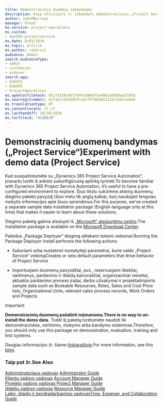 ```yaml
---
title: Demonstracinių duomenų išbandymas
description: Kaip atsisiųsti ir išbandyti demonstracinius „Project Service Automation“ duomenis.
author: JohnPBurrows
manager: kfend
ms.service: project-operations
ms.custom:
- dyn365-projectservice
ms.date: 8/03/2018
ms.topic: article
ms.author: ruhercul
audience: Admin
search.audienceType:
- admin
- customizer
- enduser
search.app:
- D365CE
- D365PS
- ProjectOperations
ms.openlocfilehash: 91cf4150c651794fe38ebf5a406cad936aa5105d
ms.sourcegitcommit: 4cf1dc1561b92fca4175f0b3813133c5e63ce8e6
ms.translationtype: HT
ms.contentlocale: lt-LT
ms.lasthandoff: 10/28/2020
ms.locfileid: "4130510"
---
```

# <a name="experiment-with-demo-data-project-service"></a><span data-ttu-id="c368a-103">Demonstracinių duomenų bandymas („Project Service“)</span><span class="sxs-lookup"><span data-stu-id="c368a-103">Experiment with demo data (Project Service)</span></span>

<span data-ttu-id="c368a-104">Kad susipažintumėte su „Dynamics 365 Project Service Automation“, pravartu turėti iš anksto sukonfigūruotą aplinką tyrinėti.</span><span class="sxs-lookup"><span data-stu-id="c368a-104">To become familiar with Dynamics 365 Project Service Automation, it’s useful to have a pre-configured environment to explore.</span></span> <span data-ttu-id="c368a-105">Šiuo tikslu sukūrėme atskirą duomenų diegimo paketo pavyzdį (šiuo metu tik anglų kalba), kurį naudojant lengviau mokytis informacijos apie šiuos sprendimus.</span><span class="sxs-lookup"><span data-stu-id="c368a-105">For this purpose, we’ve created a separate sample data installation package (English-language only at this time) that makes it easier to learn about these solutions.</span></span> 

<span data-ttu-id="c368a-106">Diegimo paketą galima atsisiųsti iš [„Microsoft“ atsisiuntimų centro](https://go.microsoft.com/fwlink/?linkid=859966).</span><span class="sxs-lookup"><span data-stu-id="c368a-106">The installation package is available on the [Microsoft Download Center](https://go.microsoft.com/fwlink/?linkid=859966).</span></span>  

<span data-ttu-id="c368a-107">Paleidus „Package Deployer“ diegimą atliekami tolesni veiksmai.</span><span class="sxs-lookup"><span data-stu-id="c368a-107">Running the Package Deployer install performs the following actions:</span></span> 
  
-   <span data-ttu-id="c368a-108">Sukuriami arba nustatomi numatytieji parametrai, kurie valdo „Project Service“ veikimą</span><span class="sxs-lookup"><span data-stu-id="c368a-108">Creates or sets default parameters that drive behavior of Project Service</span></span>  
  
-   <span data-ttu-id="c368a-109">Importuojami duomenų pavyzdžiai, pvz., rezervuojami ištekliai, vaidmenys, pardavimo ir išlaidų kainoraščiai, organizaciniai vienetai, aktualūs pardavimo proceso įrašai, darbo užsakymai ir projektai</span><span class="sxs-lookup"><span data-stu-id="c368a-109">Imports sample data such as Bookable Resources, Roles, Sales and Cost Price lists, Organizational Units, relevant sales process records, Work Orders and Projects</span></span>    
  
> [!IMPORTANT]
> <span data-ttu-id="c368a-110">**Demonstracinių duomenų pašalinti neįmanoma.**</span><span class="sxs-lookup"><span data-stu-id="c368a-110">**There is no way to un-install the demo data.**</span></span> <span data-ttu-id="c368a-111">Todėl šį paketą turėtumėte naudoti tik demonstracinėse, vertinimo, mokymo arba bandymo sistemose.</span><span class="sxs-lookup"><span data-stu-id="c368a-111">Therefore, you should only use this package on demonstration, evaluation, training and test systems.</span></span>

<span data-ttu-id="c368a-112">Daugiau informacijos žr. šiame [tinklaraštyje](https://blogs.msdn.microsoft.com/crm/2017/10/24/microsoft-dynamics-365-for-field-service-and-project-service-automation-sample-data).</span><span class="sxs-lookup"><span data-stu-id="c368a-112">For more information, see this [blog](https://blogs.msdn.microsoft.com/crm/2017/10/24/microsoft-dynamics-365-for-field-service-and-project-service-automation-sample-data).</span></span>





  
### <a name="see-also"></a><span data-ttu-id="c368a-113">Taip pat žr.</span><span class="sxs-lookup"><span data-stu-id="c368a-113">See Also</span></span>  
 <span data-ttu-id="c368a-114">[Administratoriaus vadovas](../psa/admin-guide.md) </span><span class="sxs-lookup"><span data-stu-id="c368a-114">[Administrator Guide](../psa/admin-guide.md) </span></span>  
 <span data-ttu-id="c368a-115">[Klientų vadovo vadovas](../psa/account-manager-guide.md) </span><span class="sxs-lookup"><span data-stu-id="c368a-115">[Account Manager Guide](../psa/account-manager-guide.md) </span></span>  
 <span data-ttu-id="c368a-116">[Projekto vadovo vadovas](../psa/project-manager-guide.md) </span><span class="sxs-lookup"><span data-stu-id="c368a-116">[Project Manager Guide](../psa/project-manager-guide.md) </span></span>  
 <span data-ttu-id="c368a-117">[Išteklių vadovo vadovas](../psa/resource-manager-guide.md) </span><span class="sxs-lookup"><span data-stu-id="c368a-117">[Resource Manager Guide](../psa/resource-manager-guide.md) </span></span>  
 [<span data-ttu-id="c368a-118">Laiko, išlaidų ir bendradarbiavimo vadovas</span><span class="sxs-lookup"><span data-stu-id="c368a-118">Time, Expense, and Collaboration Guide</span></span>](../psa/time-expense-collaboration-guide.md)
